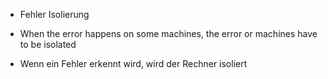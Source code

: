 - Fehler Isolierung

- When the error happens on some machines, the error or machines have to be isolated
- Wenn ein Fehler  erkennt wird, wird der Rechner isoliert

